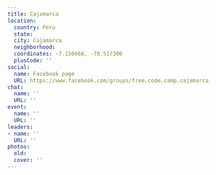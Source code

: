 ```yaml
---
title: Cajamarca
location:
  country: Peru
  state: 
  city: Cajamarca
  neighborhood: 
  coordinates: -7.156668, -78.517306
  plusCode: ''
social:
  name: Facebook page
  URL: https://www.facebook.com/groups/free.code.camp.cajamarca
chat:
  name: ''
  URL: ''
event:
  name: ''
  URL: ''
leaders:
- name: ''
  URL: ''
photos:
  old: 
  cover: ''
---
```

